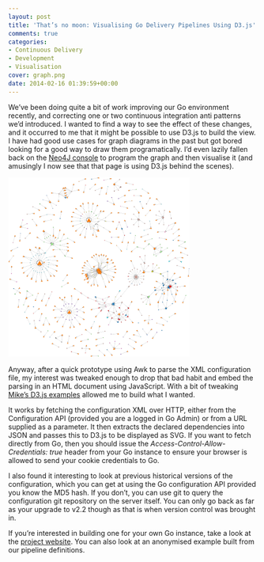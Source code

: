 ```yaml
---
layout: post
title: 'That’s no moon: Visualising Go Delivery Pipelines Using D3.js'
comments: true
categories:
- Continuous Delivery
- Development
- Visualisation
cover: graph.png
date: 2014-02-16 01:39:59+00:00
---
```


We’ve been doing quite a bit of work improving our Go environment recently, and correcting one or two continuous integration anti patterns we’d introduced. I wanted to find a way to see the effect of these changes, and it occurred to me that it might be possible to use D3.js to build the view. I have had good use cases for graph diagrams in the past but got bored looking for a good way to draw them programatically. I’d even lazily fallen back on the [Neo4J console](http://console.neo4j.org/) to program the graph and then visualise it (and amusingly I now see that that page is using D3.js behind the scenes).

<a target="_blank" href="http://mrmanc.github.io/go-dependency-force-layout/pipeline-dependencies.html?u=http://mrmanc.github.io/go-dependency-force-layout/examples/27012014.json"><img alt="Graph diagram of our Go delivery pipelines" src="/images/autotrader-pipelines.png" width="367" height="363" class="inline-image-right"/></a>

Anyway, after a quick prototype using Awk to parse the XML configuration file, my interest was tweaked enough to drop that bad habit and embed the parsing in an HTML document using JavaScript. With a bit of tweaking [Mike’s D3.js examples](http://bl.ocks.org/mbostock) allowed me to build what I wanted.

It works by fetching the configuration XML over HTTP, either from the Configuration API (provided you are a logged in Go Admin) or from a URL supplied as a parameter. It then extracts the declared dependencies into JSON and passes this to D3.js to be displayed as SVG. If you want to fetch directly from Go, then you should issue the _Access-Control-Allow-Credentials: true_ header from your Go instance to ensure your browser is allowed to send your cookie credentials to Go.

I also found it interesting to look at previous historical versions of the configuration, which you can get at using the Go configuration API provided you know the MD5 hash. If you don’t, you can use git to query the configuration git repository on the server itself. You can only go back as far as your upgrade to v2.2 though as that is when version control was brought in.

If you’re interested in building one for your own Go instance, take a look at the [project website](http://mrmanc.github.io/go-dependency-force-layout/). You can also look at an anonymised example built from our pipeline definitions.
